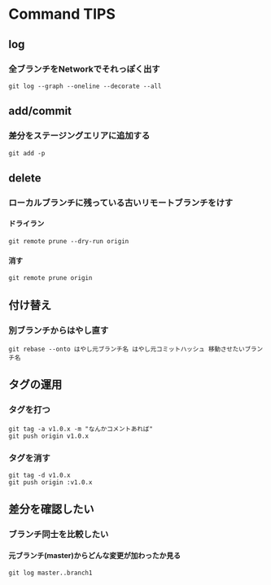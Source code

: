 # Command TIPS

## log

### 全ブランチをNetworkでそれっぽく出す

```
git log --graph --oneline --decorate --all
```

## add/commit

### 差分をステージングエリアに追加する

```
git add -p
```

## delete

### ローカルブランチに残っている古いリモートブランチをけす

#### ドライラン

```
git remote prune --dry-run origin
```

#### 消す

```
git remote prune origin
```

## 付け替え

### 別ブランチからはやし直す

```
git rebase --onto はやし元ブランチ名 はやし元コミットハッシュ 移動させたいブランチ名
```

## タグの運用

### タグを打つ

```
git tag -a v1.0.x -m "なんかコメントあれば"
git push origin v1.0.x
```

### タグを消す

```
git tag -d v1.0.x
git push origin :v1.0.x
```

## 差分を確認したい

### ブランチ同士を比較したい

#### 元ブランチ(master)からどんな変更が加わったか見る

```
git log master..branch1
```
